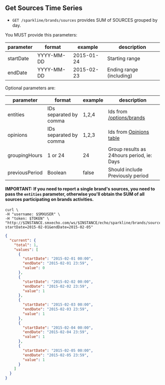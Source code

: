## Get Sources Time Series

* `GET /sparkline/brands/sources` provides SUM of SOURCES grouped by day.

You MUST provide this parameters:

parameter | format | example | description
--- | --- | --- | ---
startDate | YYYY-MM-DD | 2015-01-24 | Starting range
endDate | YYYY-MM-DD | 2015-02-23 | Ending range (including)

Optional parameters are:

parameter | format | example | description
--- | --- | --- | ---
entities | IDs separated by comma | 1,2,4 | Ids from [/options/brands](./brands-metadata.md)
opinions | IDs separated by comma | 1,2,3 | Ids from [Opinions table](./opinions.md)
groupingHours | 1 or 24 | 24 | Group results as 24hours period, ie: Days
previousPeriod | Boolean | false | Should include Previously period


#### IMPORTANT: If you need to report a single brand's sources, you need to pass the `entities` parameter, otherwise you'll obtain the SUM of all sources participating on brands activities.

```shell
curl \
-H "username: $SMXUSER" \
-H "token: $TOKEN" \
"http://$INSTANCE.smxecho.com/ws/$INSTANCE/echo/sparkline/brands/sources?startDate=2015-02-01&endDate=2015-02-05"
```

```json
{
  "current": {
    "total": 1,
    "values": [
      {
        "startDate": "2015-02-01 00:00",
        "endDate": "2015-02-01 23:59",
        "value": 0
      },
      {
        "startDate": "2015-02-02 00:00",
        "endDate": "2015-02-02 23:59",
        "value": 1
      },
      {
        "startDate": "2015-02-03 00:00",
        "endDate": "2015-02-03 23:59",
        "value": 1
      },
      {
        "startDate": "2015-02-04 00:00",
        "endDate": "2015-02-04 23:59",
        "value": 1
      },
      {
        "startDate": "2015-02-05 00:00",
        "endDate": "2015-02-05 23:59",
        "value": 1
      }
    ]
  }
}
```

